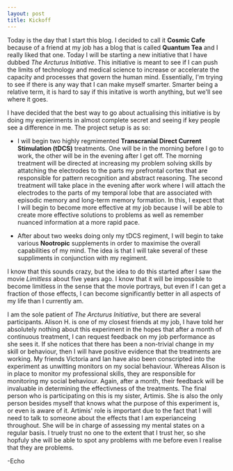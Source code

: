 ```yaml
---
layout: post
title: Kickoff
---
```


Today is the day that I start this blog. I decided to call it **Cosmic Cafe** because of a friend at my job has a blog that is called **Quantum Tea** and I really liked that one. Today I will be starting a new initiative that I have dubbed _The Arcturus Initiative_. This initiative is meant to see if I can push the limits of technology and medical science to increase or accelerate the capacity and processes that govern the human mind. Essentially, I'm trying to see if there is any way that I can make myself smarter. Smarter being a relative term, it is hard to say if this initative is worth anything, but we'll see where it goes.

I have decided that the best way to go about actualising this initiative is by doing my expieriments in almost complete secret and seeing if key people see a difference in me. The project setup is as so:

- I will begin two highly regmimented **Transcranial Direct Current Stimulation (tDCS)** treatments. One will be in the morning before I go to work, the other will be in the evening after I get off. The morning treatment will be directed at increasing my problem solving skills by attatching the electrodes to the parts my prefrontal cortex that are responsible for pattern recognition and abstract reasoning. The second treatment will take place in the evening after work where I will attach the electrodes to the parts of my temporal lobe that are associated with episodic memory and long-term memory formation. In this, I expect that I will begin to become more effective at my job because I will be able to create more effective solutions to problems as well as remember nuanced information at a more rapid pace.

- After about two weeks doing only my tDCS regiment, I will begin to take various **Nootropic** supplements in order to maximise the overall capabilities of my mind. The idea is that I will take several of these suppliments in conjunction with my regiment. 

I know that this sounds crazy, but the idea to do this started after I saw the movie _Limitless_ about five years ago. I know that it will be impossible to become limitless in the sense that the movie portrays, but even if I can get a fraction of those effects, I can become significantly better in all aspects of my life than I currently am.

I am the sole patient of _The Arcturus Initiative_, but there are several participants. Alison H. is one of my closest friends at my job, I have told her absolutely nothing about this experiment in the hopes that after a month of continuous treatment, I can request feedback on my job performance as she sees it. If she notices that there has been a non-trivial change in my skill or behaviour, then I will have positive evidence that the treatments are working. My friends Victoria and Ian have also been conscripted into the experiment as unwitting monitors on my social behaviour. Whereas Alison is in place to monitor my professional skills, they are responsible for monitoring my social behaviour. Again, after a month, their feedback will be invaluable in determining the effectivness of the treatments. The final person who is participating on this is my sister, Artimis. She is also the only person besides myself that knows what the purpose of this experiment is, or even is aware of it. Artimis' role is important due to the fact that I will need to talk to someone about the effects that I am experianceing throughout. She  will be in charge of assessing my mental states on a regular basis. I truely trust no one to the extent that I trust her, so she hopfuly she will be able to spot any problems with me before even I realise that they are problems.

-Echo
